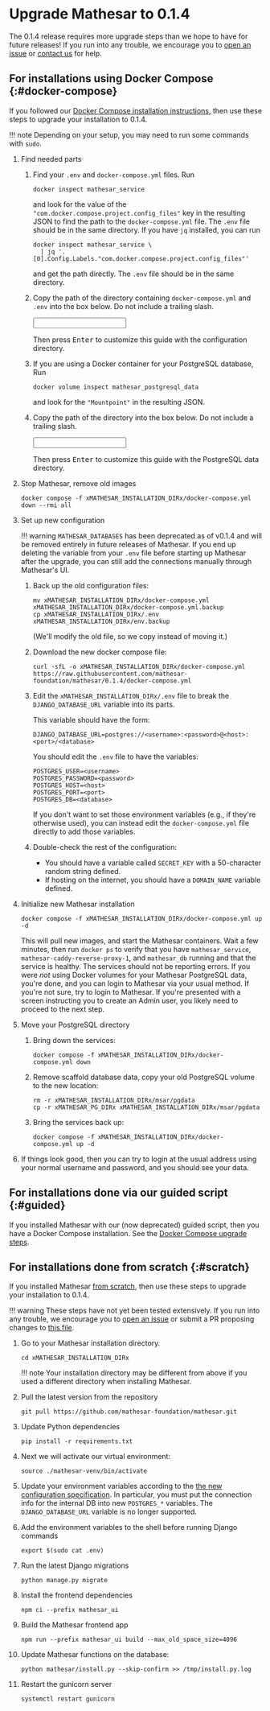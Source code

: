 # Upgrade Mathesar to 0.1.4

The 0.1.4 release requires more upgrade steps than we hope to have for future releases! If you run into any trouble, we encourage you to [open an issue](https://github.com/mathesar-foundation/mathesar/issues/new/choose) or [contact us](https://mathesar.org/free-install.html) for help.

## For installations using Docker Compose {:#docker-compose}

If you followed our [Docker Compose installation instructions](../../installation/docker-compose/index.md), then use these steps to upgrade your installation to 0.1.4.

!!! note
    Depending on your setup, you may need to run some commands with `sudo`.

1. Find needed parts

    1. Find your `.env` and `docker-compose.yml` files. Run

        ```
        docker inspect mathesar_service 
        ```

        and look for the value of the `"com.docker.compose.project.config_files"` key in the resulting JSON to find the path to the `docker-compose.yml` file. The `.env` file should be in the same directory. If you have `jq` installed, you can run

        ```
        docker inspect mathesar_service \
          | jq '.[0].Config.Labels."com.docker.compose.project.config_files"'
        ```

        and get the path directly. The `.env` file should be in the same directory.

    1. Copy the path of the directory containing `docker-compose.yml` and `.env` into the box below. Do not include a trailing slash.

        <input data-input-for="MATHESAR_INSTALLATION_DIR" aria-label="Your Mathesar installation directory"/>

        Then press <kbd>Enter</kbd> to customize this guide with the configuration directory.

    1. If you are using a Docker container for your PostgreSQL database, Run

        ```
        docker volume inspect mathesar_postgresql_data
        ```

        and look for the `"Mountpoint"` in the resulting JSON.

    1. Copy the path of the directory into the box below. Do not include a trailing slash.

        <input data-input-for="MATHESAR_PG_DIR" aria-label="Your Mathesar Postgres data directory"/>

        Then press <kbd>Enter</kbd> to customize this guide with the PostgreSQL data directory.

1. Stop Mathesar, remove old images

    ```
    docker compose -f xMATHESAR_INSTALLATION_DIRx/docker-compose.yml down --rmi all
    ```

1. Set up new configuration

    !!! warning
        `MATHESAR_DATABASES` has been deprecated as of v0.1.4 and will be removed entirely in future releases of Mathesar. If you end up deleting the variable from your `.env` file before starting up Mathesar after the upgrade, you can still add the connections manually through Mathesar's UI.

    1. Back up the old configuration files:

        ```
        mv xMATHESAR_INSTALLATION_DIRx/docker-compose.yml xMATHESAR_INSTALLATION_DIRx/docker-compose.yml.backup
        cp xMATHESAR_INSTALLATION_DIRx/.env xMATHESAR_INSTALLATION_DIRx/env.backup
        ```

        (We'll modify the old file, so we copy instead of moving it.)

    1. Download the new docker compose file:

        ```
        curl -sfL -o xMATHESAR_INSTALLATION_DIRx/docker-compose.yml https://raw.githubusercontent.com/mathesar-foundation/mathesar/0.1.4/docker-compose.yml
        ```

    1. Edit the `xMATHESAR_INSTALLATION_DIRx/.env` file to break the `DJANGO_DATABASE_URL` variable into its parts.

        This variable should have the form:

        ```
        DJANGO_DATABASE_URL=postgres://<username>:<password>@<host>:<port>/<database>
        ```

        You should edit the `.env` file to have the variables:

        ```
        POSTGRES_USER=<username>
        POSTGRES_PASSWORD=<password>
        POSTGRES_HOST=<host>
        POSTGRES_PORT=<port>
        POSTGRES_DB=<database>
        ```

        If you don't want to set those environment variables (e.g., if they're otherwise used), you can instead edit the `docker-compose.yml` file directly to add those variables.

    1. Double-check the rest of the configuration:

        - You should have a variable called `SECRET_KEY` with a 50-character random string defined.
        - If hosting on the internet, you should have a `DOMAIN_NAME` variable defined.

1. Initialize new Mathesar installation

    ```
    docker compose -f xMATHESAR_INSTALLATION_DIRx/docker-compose.yml up -d
    ```

    This will pull new images, and start the Mathesar containers. Wait a few minutes, then run `docker ps` to verify that you have `mathesar_service`, `mathesar-caddy-reverse-proxy-1`, and `mathesar_db` running and that the service is healthy. The services should not be reporting errors. If you were _not_ using Docker volumes for your Mathesar PostgreSQL data, you're done, and you can login to Mathesar via your usual method. If you're not sure, try to login to Mathesar. If you're presented with a screen instructing you to create an Admin user, you likely need to proceed to the next step.

1.  Move your PostgreSQL directory

    1. Bring down the services:

        ```
        docker compose -f xMATHESAR_INSTALLATION_DIRx/docker-compose.yml down
        ```

    1. Remove scaffold database data, copy your old PostgreSQL volume to the new location:

        ```
        rm -r xMATHESAR_INSTALLATION_DIRx/msar/pgdata
        cp -r xMATHESAR_PG_DIRx xMATHESAR_INSTALLATION_DIRx/msar/pgdata
        ```

    1. Bring the services back up:

        ```
        docker compose -f xMATHESAR_INSTALLATION_DIRx/docker-compose.yml up -d
        ```

1. If things look good, then you can try to login at the usual address using your normal username and password, and you should see your data.

## For installations done via our guided script {:#guided}

If you installed Mathesar with our (now deprecated) guided script, then you have a Docker Compose installation. See the [Docker Compose upgrade steps](#docker-compose).


## For installations done from scratch {:#scratch}

If you installed Mathesar [from scratch](../../installation/build-from-source/index.md), then use these steps to upgrade your installation to 0.1.4.

!!! warning
    These steps have not yet been tested extensively. If you run into any trouble, we encourage you to [open an issue](https://github.com/mathesar-foundation/mathesar/issues/new/choose) or submit a PR proposing changes to [this file](https://github.com/mathesar-foundation/mathesar/blob/master/docs/docs/administration/upgrade/0.1.4.md).

1. Go to your Mathesar installation directory.

    ```
    cd xMATHESAR_INSTALLATION_DIRx
    ```

    !!! note
        Your installation directory may be different from above if you used a different directory when installing Mathesar.

1. Pull the latest version from the repository

    ```
    git pull https://github.com/mathesar-foundation/mathesar.git
    ```

1. Update Python dependencies

    ```
    pip install -r requirements.txt
    ```

1. Next we will activate our virtual environment:

    ```
    source ./mathesar-venv/bin/activate
    ```

1. Update your environment variables according to the [the new configuration specification](../configuration/env-variables.md#db). In particular, you must put the connection info for the internal DB into new `POSTGRES_*` variables. The `DJANGO_DATABASE_URL` variable is no longer supported.

1. Add the environment variables to the shell before running Django commands

    ```
    export $(sudo cat .env)
    ```

1. Run the latest Django migrations

    ```
    python manage.py migrate
    ```

1. Install the frontend dependencies

    ```
    npm ci --prefix mathesar_ui
    ```
      
1. Build the Mathesar frontend app

    ```
    npm run --prefix mathesar_ui build --max_old_space_size=4096
    ```

1. Update Mathesar functions on the database:

    ```
    python mathesar/install.py --skip-confirm >> /tmp/install.py.log
    ```

1. Restart the gunicorn server

    ```
    systemctl restart gunicorn
    ```
